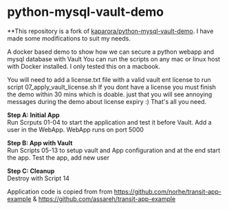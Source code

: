 # python-mysql-vault-demo

**This repository is a fork of [kaparora/python-mysql-vault-demo](https://github.com/kaparora/python-mysql-vault-demo). I have made some modifications to suit my needs.

A docker based demo to show how we can secure a python webapp and mysql database with Vault
You can run the scripts on any mac or linux host with Docker installed.
I only tested this on a macbook. 

You will need to add a license.txt file with a valid vault ent license to run script 07_apply_vault_license.sh
If you dont have a license you must finish the demo within 30 mins which is doable. just that you will see annoying messages during the demo about license expiry :)
That's all you need.
  
**Step A: Initial App**  
Run Scrputs 01-04 to start the application and test it before Vault.
Add a user in the WebApp.
WebApp runs on port 5000
  
**Step B: App with Vault**  
Run Scripts 05-13 to setup vault and App configuration and at the end start the app.
Test the app, add new user
  
**Step C: Cleanup**   
Destroy with Script 14


Application code is copied from  from https://github.com/norhe/transit-app-example & https://github.com/assareh/transit-app-example
